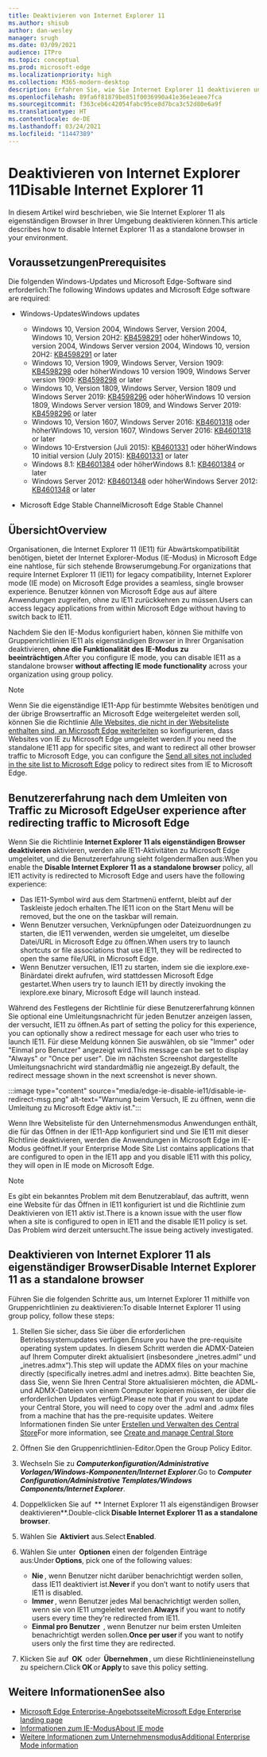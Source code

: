 ```yaml
---
title: Deaktivieren von Internet Explorer 11
ms.author: shisub
author: dan-wesley
manager: srugh
ms.date: 03/09/2021
audience: ITPro
ms.topic: conceptual
ms.prod: microsoft-edge
ms.localizationpriority: high
ms.collection: M365-modern-desktop
description: Erfahren Sie, wie Sie Internet Explorer 11 deaktivieren und den Internet Explorer-Modus in Microsoft Edge verwenden können.
ms.openlocfilehash: 89fa6f81879be851f0036990a41e36e1eaee7fca
ms.sourcegitcommit: f363ceb6c42054fabc95ce8d7bca3c52d80e6a9f
ms.translationtype: HT
ms.contentlocale: de-DE
ms.lasthandoff: 03/24/2021
ms.locfileid: "11447389"
---
```

# <a name="disable-internet-explorer-11"></a><span data-ttu-id="04b3f-103">Deaktivieren von Internet Explorer 11</span><span class="sxs-lookup"><span data-stu-id="04b3f-103">Disable Internet Explorer 11</span></span>

<span data-ttu-id="04b3f-104">In diesem Artikel wird beschrieben, wie Sie Internet Explorer 11 als eigenständigen Browser in Ihrer Umgebung deaktivieren können.</span><span class="sxs-lookup"><span data-stu-id="04b3f-104">This article describes how to disable Internet Explorer 11 as a standalone browser in your environment.</span></span>

## <a name="prerequisites"></a><span data-ttu-id="04b3f-105">Voraussetzungen</span><span class="sxs-lookup"><span data-stu-id="04b3f-105">Prerequisites</span></span>

<span data-ttu-id="04b3f-106">Die folgenden Windows-Updates und Microsoft Edge-Software sind erforderlich:</span><span class="sxs-lookup"><span data-stu-id="04b3f-106">The following Windows updates and Microsoft Edge software are required:</span></span>

- <span data-ttu-id="04b3f-107">Windows-Updates</span><span class="sxs-lookup"><span data-stu-id="04b3f-107">Windows updates</span></span>

  - <span data-ttu-id="04b3f-108">Windows 10, Version 2004, Windows Server, Version 2004, Windows 10, Version 20H2: [KB4598291](https://support.microsoft.com/topic/february-2-2021-kb4598291-os-builds-19041-789-and-19042-789-preview-6a766199-a4f1-616e-1f5c-58bdc3ca5e3b) oder höher</span><span class="sxs-lookup"><span data-stu-id="04b3f-108">Windows 10, version 2004, Windows Server version 2004, Windows 10, version 20H2: [KB4598291](https://support.microsoft.com/topic/february-2-2021-kb4598291-os-builds-19041-789-and-19042-789-preview-6a766199-a4f1-616e-1f5c-58bdc3ca5e3b) or later</span></span>
  - <span data-ttu-id="04b3f-109">Windows 10, Version 1909, Windows Server, Version 1909: [KB4598298](https://support.microsoft.com/topic/january-21-2021-kb4598298-os-build-18363-1350-preview-02dfd9ba-91a2-1b82-dede-42f288c02511) oder höher</span><span class="sxs-lookup"><span data-stu-id="04b3f-109">Windows 10 version 1909, Windows Server version 1909: [KB4598298](https://support.microsoft.com/topic/january-21-2021-kb4598298-os-build-18363-1350-preview-02dfd9ba-91a2-1b82-dede-42f288c02511) or later</span></span>
  - <span data-ttu-id="04b3f-110">Windows 10, Version 1809, Windows Server, Version 1809 und Windows Server 2019: [KB4598296](https://support.microsoft.com/topic/january-21-2021-kb4598296-os-build-17763-1728-preview-4c0931ff-45b7-ff59-5e00-c03b5afb363d) oder höher</span><span class="sxs-lookup"><span data-stu-id="04b3f-110">Windows 10 version 1809, Windows Server version 1809, and Windows Server 2019: [KB4598296](https://support.microsoft.com/topic/january-21-2021-kb4598296-os-build-17763-1728-preview-4c0931ff-45b7-ff59-5e00-c03b5afb363d) or later</span></span>
  - <span data-ttu-id="04b3f-111">Windows 10, Version 1607, Windows Server 2016: [KB4601318](https://support.microsoft.com/topic/february-9-2021-kb4601318-os-build-14393-4225-c5e3de6c-e3e6-ffb5-6197-48b9ce16446e) oder höher</span><span class="sxs-lookup"><span data-stu-id="04b3f-111">Windows 10, version 1607, Windows Server 2016: [KB4601318](https://support.microsoft.com/topic/february-9-2021-kb4601318-os-build-14393-4225-c5e3de6c-e3e6-ffb5-6197-48b9ce16446e) or later</span></span>
   - <span data-ttu-id="04b3f-112">Windows 10-Erstversion (Juli 2015): [KB4601331](https://support.microsoft.com/office/february-9-2021%e2%80%94kb4601331-os-build-10240-18842-6227d078-fef3-8d67-27e0-1882e6cb79ff?ui=en-US&rs=en-US&ad=US) oder höher</span><span class="sxs-lookup"><span data-stu-id="04b3f-112">Windows 10 initial version (July 2015): [KB4601331](https://support.microsoft.com/office/february-9-2021%e2%80%94kb4601331-os-build-10240-18842-6227d078-fef3-8d67-27e0-1882e6cb79ff?ui=en-US&rs=en-US&ad=US) or later</span></span>
  - <span data-ttu-id="04b3f-113">Windows 8.1: [KB4601384](https://support.microsoft.com/topic/february-9-2021-kb4601384-monthly-rollup-16bdbb75-dd4b-2910-abc5-7891c9756b96) oder höher</span><span class="sxs-lookup"><span data-stu-id="04b3f-113">Windows 8.1: [KB4601384](https://support.microsoft.com/topic/february-9-2021-kb4601384-monthly-rollup-16bdbb75-dd4b-2910-abc5-7891c9756b96) or later</span></span>
  - <span data-ttu-id="04b3f-114">Windows Server 2012: [KB4601348](https://support.microsoft.com/topic/february-9-2021-kb4601348-monthly-rollup-2c338c0c-73d6-fb80-cc91-f1a86e80db0c) oder höher</span><span class="sxs-lookup"><span data-stu-id="04b3f-114">Windows Server 2012: [KB4601348](https://support.microsoft.com/topic/february-9-2021-kb4601348-monthly-rollup-2c338c0c-73d6-fb80-cc91-f1a86e80db0c) or later</span></span>
  
- <span data-ttu-id="04b3f-115">Microsoft Edge Stable Channel</span><span class="sxs-lookup"><span data-stu-id="04b3f-115">Microsoft Edge Stable Channel</span></span>


## <a name="overview"></a><span data-ttu-id="04b3f-116">Übersicht</span><span class="sxs-lookup"><span data-stu-id="04b3f-116">Overview</span></span>

<span data-ttu-id="04b3f-117">Organisationen, die Internet Explorer 11 (IE11) für Abwärtskompatibilität benötigen, bietet der Internet Explorer-Modus (IE-Modus) in Microsoft Edge eine nahtlose, für sich stehende Browserumgebung.</span><span class="sxs-lookup"><span data-stu-id="04b3f-117">For organizations that require Internet Explorer 11 (IE11) for legacy compatibility, Internet Explorer mode (IE mode) on Microsoft Edge provides a seamless, single browser experience.</span></span> <span data-ttu-id="04b3f-118">Benutzer können von Microsoft Edge aus auf ältere Anwendungen zugreifen, ohne zu IE11 zurückkehren zu müssen.</span><span class="sxs-lookup"><span data-stu-id="04b3f-118">Users can access legacy applications from within Microsoft Edge without having to switch back to IE11.</span></span>

<span data-ttu-id="04b3f-119">Nachdem Sie den IE-Modus konfiguriert haben, können Sie mithilfe von Gruppenrichtlinien IE11 als eigenständigen Browser in Ihrer Organisation deaktivieren, **ohne die Funktionalität des IE-Modus zu beeinträchtigen**.</span><span class="sxs-lookup"><span data-stu-id="04b3f-119">After you configure IE mode, you can disable IE11 as a standalone browser **without affecting IE mode functionality** across your organization using group policy.</span></span>

> [!NOTE]
> <span data-ttu-id="04b3f-120">Wenn Sie die eigenständige IE11-App für bestimmte Websites benötigen und der übrige Browsertraffic an Microsoft Edge weitergeleitet werden soll, können Sie die Richtlinie [Alle Websites, die nicht in der Websiteliste enthalten sind, an Microsoft Edge weiterleiten](./edge-ie-mode-policies.md#redirect-sites-from-ie-to-microsoft-edge) so konfigurieren, dass Websites von IE zu Microsoft Edge umgeleitet werden.</span><span class="sxs-lookup"><span data-stu-id="04b3f-120">If you need the standalone IE11 app for specific sites, and want to redirect all other browser traffic to Microsoft Edge, you can configure the [Send all sites not included in the site list to Microsoft Edge](./edge-ie-mode-policies.md#redirect-sites-from-ie-to-microsoft-edge) policy to redirect sites from IE to Microsoft Edge.</span></span>

## <a name="user-experience-after-redirecting-traffic-to-microsoft-edge"></a><span data-ttu-id="04b3f-121">Benutzererfahrung nach dem Umleiten von Traffic zu Microsoft Edge</span><span class="sxs-lookup"><span data-stu-id="04b3f-121">User experience after redirecting traffic to Microsoft Edge</span></span>

<span data-ttu-id="04b3f-122">Wenn Sie die Richtlinie **Internet Explorer 11 als eigenständigen Browser deaktivieren** aktivieren, werden alle IE11-Aktivitäten zu Microsoft Edge umgeleitet, und die Benutzererfahrung sieht folgendermaßen aus:</span><span class="sxs-lookup"><span data-stu-id="04b3f-122">When you enable the **Disable Internet Explorer 11 as a standalone browser** policy, all IE11 activity is redirected to Microsoft Edge and users have the following experience:</span></span>

- <span data-ttu-id="04b3f-123">Das IE11-Symbol wird aus dem Startmenü entfernt, bleibt auf der Taskleiste jedoch erhalten.</span><span class="sxs-lookup"><span data-stu-id="04b3f-123">The IE11 icon on the Start Menu will be removed, but the one on the taskbar will remain.</span></span>
- <span data-ttu-id="04b3f-124">Wenn Benutzer versuchen, Verknüpfungen oder Dateizuordnungen zu starten, die IE11 verwenden, werden sie umgeleitet, um dieselbe Datei/URL in Microsoft Edge zu öffnen.</span><span class="sxs-lookup"><span data-stu-id="04b3f-124">When users try to launch shortcuts or file associations that use IE11, they will be redirected to open the same file/URL in Microsoft Edge.</span></span>
- <span data-ttu-id="04b3f-125">Wenn Benutzer versuchen, IE11 zu starten, indem sie die iexplore.exe-Binärdatei direkt aufrufen, wird stattdessen Microsoft Edge gestartet.</span><span class="sxs-lookup"><span data-stu-id="04b3f-125">When users try to launch IE11 by directly invoking the iexplore.exe binary, Microsoft Edge will launch instead.</span></span>

<span data-ttu-id="04b3f-126">Während des Festlegens der Richtlinie für diese Benutzererfahrung können Sie optional eine Umleitungsnachricht für jeden Benutzer anzeigen lassen, der versucht, IE11 zu öffnen.</span><span class="sxs-lookup"><span data-stu-id="04b3f-126">As part of setting the policy for this experience, you can optionally show a redirect message for each user who tries to launch IE11.</span></span> <span data-ttu-id="04b3f-127">Für diese Meldung können Sie auswählen, ob sie "Immer" oder "Einmal pro Benutzer" angezeigt wird.</span><span class="sxs-lookup"><span data-stu-id="04b3f-127">This message can be set to display "Always" or "Once per user".</span></span> <span data-ttu-id="04b3f-128">Die im nächsten Screenshot dargestellte Umleitungsnachricht wird standardmäßig nie angezeigt.</span><span class="sxs-lookup"><span data-stu-id="04b3f-128">By default, the redirect message shown in the next screenshot is never shown.</span></span>

:::image type="content" source="media/edge-ie-disable-ie11/disable-ie-redirect-msg.png" alt-text="Warnung beim Versuch, IE zu öffnen, wenn die Umleitung zu Microsoft Edge aktiv ist.":::

<span data-ttu-id="04b3f-130">Wenn Ihre Websiteliste für den Unternehmensmodus Anwendungen enthält, die für das Öffnen in der IE11-App konfiguriert sind und Sie IE11 mit dieser Richtlinie deaktivieren, werden die Anwendungen in Microsoft Edge im IE-Modus geöffnet.</span><span class="sxs-lookup"><span data-stu-id="04b3f-130">If your Enterprise Mode Site List contains applications that are configured to open in the IE11 app and you disable IE11 with this policy, they will open in IE mode on Microsoft Edge.</span></span>
> [!NOTE]
> <span data-ttu-id="04b3f-131">Es gibt ein bekanntes Problem mit dem Benutzerablauf, das auftritt, wenn eine Website für das Öffnen in IE11 konfiguriert ist und die Richtlinie zum Deaktivieren von IE11 aktiv ist.</span><span class="sxs-lookup"><span data-stu-id="04b3f-131">There is a known issue with the user flow when a site is configured to open in IE11 and the disable IE11 policy is set.</span></span> <span data-ttu-id="04b3f-132">Das Problem wird derzeit untersucht.</span><span class="sxs-lookup"><span data-stu-id="04b3f-132">The issue being actively investigated.</span></span>

## <a name="disable-internet-explorer-11-as-a-standalone-browser"></a><span data-ttu-id="04b3f-133">Deaktivieren von Internet Explorer 11 als eigenständiger Browser</span><span class="sxs-lookup"><span data-stu-id="04b3f-133">Disable Internet Explorer 11 as a standalone browser</span></span>

<span data-ttu-id="04b3f-134">Führen Sie die folgenden Schritte aus, um Internet Explorer 11 mithilfe von Gruppenrichtlinien zu deaktivieren:</span><span class="sxs-lookup"><span data-stu-id="04b3f-134">To disable Internet Explorer 11 using group policy, follow these steps:</span></span>

1. <span data-ttu-id="04b3f-135">Stellen Sie sicher, dass Sie über die erforderlichen Betriebssystemupdates verfügen.</span><span class="sxs-lookup"><span data-stu-id="04b3f-135">Ensure you have the pre-requisite operating system updates.</span></span> <span data-ttu-id="04b3f-136">In diesem Schritt werden die ADMX-Dateien auf Ihrem Computer direkt aktualisiert (insbesondere „inetres.adml“ und „inetres.admx“).</span><span class="sxs-lookup"><span data-stu-id="04b3f-136">This step will update the ADMX files on your machine directly (specifically inetres.adml and inetres.admx).</span></span> <span data-ttu-id="04b3f-137">Bitte beachten Sie, dass Sie, wenn Sie Ihren Central Store aktualisieren möchten, die ADML- und ADMX-Dateien von einem Computer kopieren müssen, der über die erforderlichen Updates verfügt.</span><span class="sxs-lookup"><span data-stu-id="04b3f-137">Please note that if you want to update your Central Store, you will need to copy over the .adml and .admx files from a machine that has the pre-requisite updates.</span></span> <span data-ttu-id="04b3f-138">Weitere Informationen finden Sie unter [Erstellen und Verwalten des Central Store](/troubleshoot/windows-client/group-policy/create-and-manage-central-store)</span><span class="sxs-lookup"><span data-stu-id="04b3f-138">For more information, see [Create and manage Central Store](/troubleshoot/windows-client/group-policy/create-and-manage-central-store)</span></span>
2. <span data-ttu-id="04b3f-139">Öffnen Sie den Gruppenrichtlinien-Editor.</span><span class="sxs-lookup"><span data-stu-id="04b3f-139">Open the Group Policy Editor.</span></span>
3. <span data-ttu-id="04b3f-140">Wechseln Sie zu ***Computerkonfiguration/Administrative Vorlagen/Windows-Komponenten/Internet Explorer***.</span><span class="sxs-lookup"><span data-stu-id="04b3f-140">Go to ***Computer Configuration/Administrative Templates/Windows Components/Internet Explorer***.</span></span> 
4. <span data-ttu-id="04b3f-141">Doppelklicken Sie auf  \*\* Internet Explorer 11 als eigenständigen Browser deaktivieren\*\*.</span><span class="sxs-lookup"><span data-stu-id="04b3f-141">Double-click **Disable Internet Explorer 11 as a standalone browser**.</span></span>
5. <span data-ttu-id="04b3f-142">Wählen Sie  **Aktiviert** aus.</span><span class="sxs-lookup"><span data-stu-id="04b3f-142">Select **Enabled**.</span></span>
6. <span data-ttu-id="04b3f-143">Wählen Sie unter  **Optionen** einen der folgenden Einträge aus:</span><span class="sxs-lookup"><span data-stu-id="04b3f-143">Under **Options**, pick one of the following values:</span></span>

   - <span data-ttu-id="04b3f-144">**Nie** , wenn Benutzer nicht darüber benachrichtigt werden sollen, dass IE11 deaktiviert ist.</span><span class="sxs-lookup"><span data-stu-id="04b3f-144">**Never** if you don’t want to notify users that IE11 is disabled.</span></span>
   - <span data-ttu-id="04b3f-145">**Immer** , wenn Benutzer jedes Mal benachrichtigt werden sollen, wenn sie von IE11 umgeleitet werden.</span><span class="sxs-lookup"><span data-stu-id="04b3f-145">**Always** if you want to notify users every time they're redirected from IE11.</span></span>
   - <span data-ttu-id="04b3f-146">**Einmal pro Benutzer**  , wenn Benutzer nur beim ersten Umleiten benachrichtigt werden sollen.</span><span class="sxs-lookup"><span data-stu-id="04b3f-146">**Once per user** if you want to notify users only the first time they are redirected.</span></span>

7. <span data-ttu-id="04b3f-147">Klicken Sie auf  **OK**  oder  **Übernehmen** , um diese Richtlinieneinstellung zu speichern.</span><span class="sxs-lookup"><span data-stu-id="04b3f-147">Click **OK** or **Apply** to save this policy setting.</span></span>

## <a name="see-also"></a><span data-ttu-id="04b3f-148">Weitere Informationen</span><span class="sxs-lookup"><span data-stu-id="04b3f-148">See also</span></span>

- [<span data-ttu-id="04b3f-149">Microsoft Edge Enterprise-Angebotsseite</span><span class="sxs-lookup"><span data-stu-id="04b3f-149">Microsoft Edge Enterprise landing page</span></span>](https://aka.ms/EdgeEnterprise)
- [<span data-ttu-id="04b3f-150">Informationen zum IE-Modus</span><span class="sxs-lookup"><span data-stu-id="04b3f-150">About IE mode</span></span>](./edge-ie-mode.md)
- [<span data-ttu-id="04b3f-151">Weitere Informationen zum Unternehmensmodus</span><span class="sxs-lookup"><span data-stu-id="04b3f-151">Additional Enterprise Mode information</span></span>](/internet-explorer/ie11-deploy-guide/enterprise-mode-overview-for-ie11)